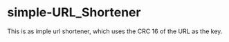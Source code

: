 # simple-URL_Shortener
This is as imple url shortener, which uses the CRC 16 of the URL as the key.
